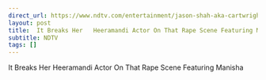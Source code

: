 ```yaml
---
direct_url: https://www.ndtv.com/entertainment/jason-shah-aka-cartwright-on-the-rape-scene-in-heeramandi-5598380
layout: post
title:  It Breaks Her   Heeramandi Actor On That Rape Scene Featuring Manisha
subtitle: NDTV
tags: []
---
```


 It Breaks Her   Heeramandi Actor On That Rape Scene Featuring Manisha
